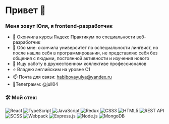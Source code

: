 # Привет 👋
### Меня зовут Юля, я frontend-разработчик


- 🔭 Окончила курсы Яндекс Практикум по специальности веб-разработчик
- 🌱 Обо мне: окончила университет по оспециальности лингвист, но после нашла себя в программировании, не представляю себя без общения с людьми, постоянной активности и изучения нового
- 💼 Ищу работу в дружественном коллективе профессионалов
- ⭐ Владею английским на уровне C1
- 📫 Почта для связи: habibovayulya@yandex.ru
- 💬Телеграмм: @jull04

### &#128736; Мой стек:
![React](https://img.shields.io/badge/react-%2320232a.svg?style=for-the-badge&logo=react&logoColor=%2361DAFB)
![TypeScript](https://img.shields.io/badge/typescript-%23007ACC.svg?style=for-the-badge&logo=typescript&logoColor=white)
![JavaScript](https://img.shields.io/badge/javascript-%23323330.svg?style=for-the-badge&logo=javascript&logoColor=%23F7DF1E)
![Redux](https://img.shields.io/badge/redux-%23593d88.svg?style=for-the-badge&logo=redux&logoColor=white)
![CSS3](https://img.shields.io/badge/css3-%231572B6.svg?style=for-the-badge&logo=css3&logoColor=white)
![HTML5](https://img.shields.io/badge/html5-%23E34F26.svg?style=for-the-badge&logo=html5&logoColor=white)
![REST API](https://img.shields.io/badge/REST%20API-%23266999.svg?style=for-the-badge)
![SCSS](https://img.shields.io/badge/SCSS-%23CC6699.svg?style=for-the-badge&logo=sass&logoColor=white)
![Webpack](https://img.shields.io/badge/webpack-%238DD6F9.svg?style=for-the-badge&logo=webpack&logoColor=black)
![Express.js](https://img.shields.io/badge/Express.js-%23404d59.svg?style=for-the-badge)
![Node.js](https://img.shields.io/badge/Node.js-%2343853D.svg?style=for-the-badge&logo=node.js&logoColor=white)
![MongoDB](https://img.shields.io/badge/MongoDB-%234ea94b.svg?style=for-the-badge&logo=mongodb&logoColor=white)
